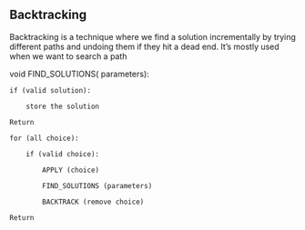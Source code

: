 ## Backtracking

Backtracking is a technique where we find a solution incrementally by trying different paths and undoing them if they hit a dead end. It’s mostly used when we want to search a path

void FIND_SOLUTIONS( parameters):

    if (valid solution):

        store the solution

    Return

    for (all choice):

        if (valid choice):

            APPLY (choice)

            FIND_SOLUTIONS (parameters)

            BACKTRACK (remove choice)

    Return